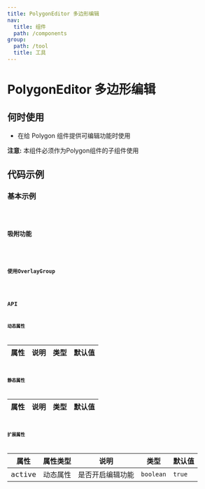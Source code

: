 ```yaml
---
title: PolygonEditor 多边形编辑
nav:
  title: 组件
  path: /components
group:
  path: /tool
  title: 工具
---
```


# PolygonEditor 多边形编辑

## 何时使用

- 在给 Polygon 组件提供可编辑功能时使用

**注意:** 本组件必须作为Polygon组件的子组件使用

## 代码示例

### 基本示例

<code src="./demo/demo-01.tsx" />

### 吸附功能

<code src="./demo/demo-02.tsx" />

### 使用OverlayGroup

<code src="./demo/demo-03.tsx" />

## API

### 动态属性

| 属性 |说明|类型|默认值|
|-----|----|----|----|

### 静态属性

| 属性 |说明|类型|默认值|
|-----|----|----|----|

### 扩展属性

| 属性 | 属性类型 |说明|类型|默认值|
|-----|----|----|----|----|
|active| 动态属性 | 是否开启编辑功能 | `boolean` | `true` |

